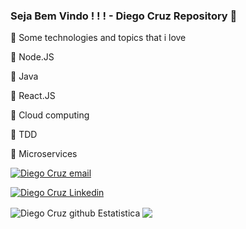 ### Seja Bem Vindo  ! ! ! - Diego Cruz Repository 👋

💝 Some technologies and topics that i love


🔹 Node.JS

🔹 Java

🔹 React.JS

🔹 Cloud computing

🔹 TDD

🔹 Microservices

<!--
**demcruz/demcruz** is a ✨ _special_ ✨ repository because its `README.md` (this file) appears on your GitHub profile.
Here are some ideas to get you started:

- 🔭 I’m currently working on ...
- 🌱 I’m currently learning ...
- 👯 I’m looking to collaborate on ...
- 🤔 I’m looking for help with ...
- 💬 Ask me about ...
- 📫 How to reach me: ...
- 😄 Pronouns: ...
- ⚡ Fun fact: ...
-->


  <div>  


<a href = "mailto:diegodemcruz@gmail.com"  target="_blank"><img src="https://img.shields.io/badge/-Gmail-%23333?style=for-the-badge&logo=gmail&logoColor=white" alt="Diego Cruz email" target="_blank"></a>
  
<a href="https://www.linkedin.com/in/diegodemcruz/" target="_blank"><img src="https://img.shields.io/badge/-LinkedIn-%230077B5?style=for-the-badge&logo=linkedin&logoColor=white" target="_blank" alt="Diego Cruz Linkedin"></a> 
 
</div>


  <img align="center" src="https://github-readme-stats.anuraghazra1.vercel.app/api?username=demcruz&show_icons=true&include_all_commits=true&theme=material-palenight" alt="Diego Cruz github Estatistica" />



  <!-- Change the `github-readme-stats.anuraghazra1.vercel.app` to `github-readme-stats.vercel.app`  -->
  <img align="center" src="https://github-readme-stats.anuraghazra1.vercel.app/api/top-langs/?username=demcruz&layout=compact&theme=material-palenight" />
  
  
  
  

  
  
  
  

